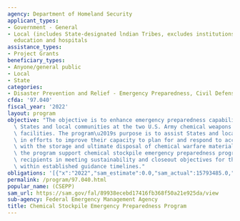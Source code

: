 ```yaml
---
agency: Department of Homeland Security
applicant_types:
- Government - General
- Local (includes State-designated lndian Tribes, excludes institutions of higher
  education and hospitals
assistance_types:
- Project Grants
beneficiary_types:
- Anyone/general public
- Local
- State
categories:
- Disaster Prevention and Relief - Emergency Preparedness, Civil Defense
cfda: '97.040'
fiscal_year: '2022'
layout: program
objective: "The objective is to enhance emergency preparedness capabilities of the\
  \ States and local communities at the two U.S. Army chemical weapons stockpile storage\
  \ facilities. The program\u2019s purpose is to assist States and local communities\
  \ in efforts to improve their capacity to plan for and respond to accidents associated\
  \ with the storage and ultimate disposal of chemical warfare materials. Lastly,\
  \ the program support chemical stockpile emergency preparedness program (CSEPP)\
  \ recipients in meeting sustainability and closeout objectives for their projects\
  \ within established guidance timelines."
obligations: '[{"x":"2022","sam_estimate":0.0,"sam_actual":15793485.0,"usa_spending_actual":4161943.71},{"x":"2023","sam_estimate":15483386.0,"sam_actual":0.0,"usa_spending_actual":25605462.87},{"x":"2024","sam_estimate":25624482.0,"sam_actual":0.0,"usa_spending_actual":0.0}]'
permalink: /program/97.040.html
popular_name: (CSEPP)
sam_url: https://sam.gov/fal/89938ecebd17416fb368f50a21e925da/view
sub-agency: Federal Emergency Management Agency
title: Chemical Stockpile Emergency Preparedness Program
---
```

